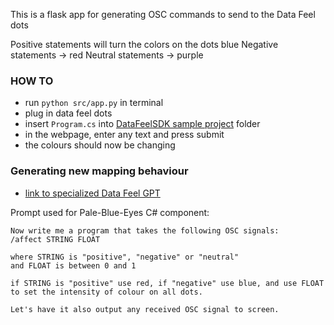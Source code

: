 This is a flask app for generating OSC commands to send to the Data Feel dots

Positive statements will turn the colors on the dots blue
Negative statements -> red
Neutral statements -> purple

### HOW TO
- run `python src/app.py` in terminal 
- plug in data feel dots
- insert `Program.cs` into [DataFeelSDK sample project](https://github.com/DataFeel/devkit-samples) folder
- in the webpage, enter any text and press submit
- the colours should now be changing  

### Generating new mapping behaviour

- [link to specialized Data Feel GPT](https://chatgpt.com/g/g-67b0884b6e108191a52b319df18ea680-datafeel-c-creator)

Prompt used for Pale-Blue-Eyes C# component:

```
Now write me a program that takes the following OSC signals:
/affect STRING FLOAT

where STRING is "positive", "negative" or "neutral"
and FLOAT is between 0 and 1

if STRING is "positive" use red, if "negative" use blue, and use FLOAT to set the intensity of colour on all dots.

Let's have it also output any received OSC signal to screen.
```
